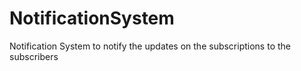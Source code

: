 # NotificationSystem
Notification System to notify the updates on the subscriptions to the subscribers 
